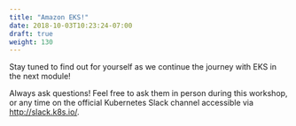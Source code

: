 ```yaml
---
title: "Amazon EKS!"
date: 2018-10-03T10:23:24-07:00
draft: true
weight: 130
---
```


Stay tuned to find out for yourself as we continue the journey with EKS in the next module!

Always ask questions!  Feel free to ask them in person during this workshop, or any time on the official Kubernetes Slack channel accessible via http://slack.k8s.io/.
